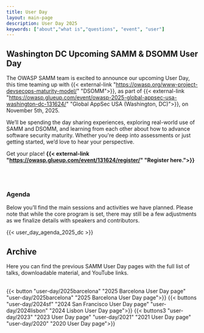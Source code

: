```yaml
---
title: User Day
layout: main-page
description: User Day 2025
keywords: ["about","what is","questions", "event", "user"]
---
```


## Washington DC Upcoming SAMM & DSOMM User Day

The OWASP SAMM team is excited to announce our upcoming User Day, this time teaming up with {{< external-link "https://owasp.org/www-project-devsecops-maturity-model/" "DSOMM">}}, as part of {{< external-link "https://owasp.glueup.com/event/owasp-2025-global-appsec-usa-washington-dc-131624/" "Global AppSec USA (Washington, DC)">}}, on November 5th, 2025.

We’ll be spending the day sharing experiences, exploring real-world use of SAMM and DSOMM, and learning from each other about how to advance software security maturity. Whether you're deep into assessments or just getting started, we’d love to hear your perspective.

Get your place! <b>{{< external-link "https://owasp.glueup.com/event/131624/register/" "Register here.">}}</b>


<br/><br/>

### Agenda

Below you’ll find the main sessions and activities we have planned. Please note that while the core program is set, there may still be a few adjustments as we finalize details with speakers and contributors.

{{< user_day_agenda_2025_dc >}}

## Archive

Here you can find the previous SAMM User Day pages with the full list of talks, downloadable material, and YouTube links.
<br/><br/>

{{< button "user-day/2025barcelona" "2025 Barcelona User Day page" "user-day/2025barcelona" "2025 Barcelona User Day page">}}
{{< buttons "user-day/2024sf" "2024 San Francisco User Day page" "user-day/2024lisbon" "2024 Lisbon User Day page">}}
{{< buttons3 "user-day/2023" "2023 User Day page" "user-day/2021" "2021 User Day page" "user-day/2020" "2020 User Day page">}}
